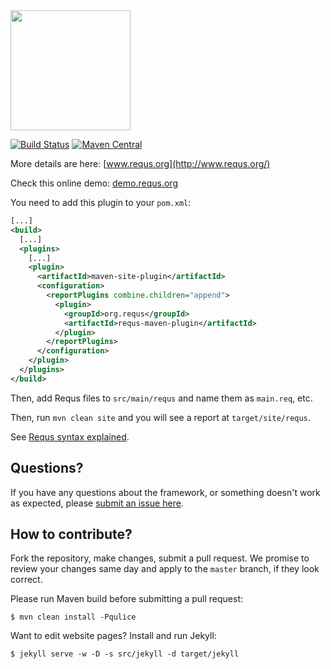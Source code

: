<img src="http://img.requs.org/logo.svg" width="192" />

[![Build Status](https://travis-ci.org/teamed/requs.svg?branch=master)](https://travis-ci.org/teamed/requs)
[![Maven Central](https://maven-badges.herokuapp.com/maven-central/org.requs/requs/badge.svg)](https://maven-badges.herokuapp.com/maven-central/org.requs/requs)

More details are here: [www.requs.org](http://www.requs.org/)

Check this online demo: [demo.requs.org](http://demo.requs.org/)

You need to add this plugin to your `pom.xml`:

```xml
[...]
<build>
  [...]
  <plugins>
    [...]
    <plugin>
      <artifactId>maven-site-plugin</artifactId>
      <configuration>
        <reportPlugins combine.children="append">
          <plugin>
            <groupId>org.requs</groupId>
            <artifactId>requs-maven-plugin</artifactId>
          </plugin>
        </reportPlugins>
      </configuration>
    </plugin>
  </plugins>
</build>
```

Then, add Requs files to `src/main/requs` and name them as `main.req`, etc.

Then, run `mvn clean site` and you will see a report at `target/site/requs`.

See [Requs syntax explained](http://www.requs.org/syntax.html).

## Questions?

If you have any questions about the framework, or something doesn't work as expected,
please [submit an issue here](https://github.com/teamed/requs/issues/new).

## How to contribute?

Fork the repository, make changes, submit a pull request.
We promise to review your changes same day and apply to
the `master` branch, if they look correct.

Please run Maven build before submitting a pull request:

```
$ mvn clean install -Pqulice
```

Want to edit website pages? Install and run Jekyll:

```
$ jekyll serve -w -D -s src/jekyll -d target/jekyll
```
